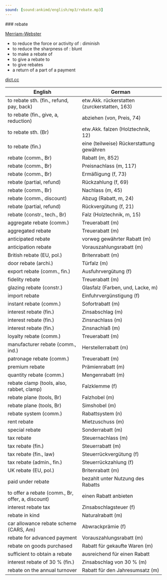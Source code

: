 ```yaml
---
sound: [sound:ankimd/english/mp3/rebate.mp3]
---
```


\### rebate

[Merriam-Webster](https://www.merriam-webster.com/dictionary/rebate)

- to reduce the force or activity of : diminish
- to reduce the sharpness of : blunt
- to make a rebate of
- to give a rebate to
- to give rebates
- a return of a part of a payment

[dict.cc](https://www.dict.cc/rebate)

| English        | German       |
| -------------- | ------------ |
| to rebate sth. (fin., refund, pay, back) | etw.Akk. rückerstatten (zurckerstatten, 163) |
| to rebate (fin., give, a, reduction) | abziehen (von, Preis, 74) |
| to rebate sth. (Br) | etw.Akk. falzen (Holztechnik, 12) |
| to rebate (fin.) | eine (teilweise) Rückerstattung gewähren |
| rebate (comm., Br) | Rabatt (m, 852) |
| rebate (comm., Br) | Preisnachlass (m, 117) |
| rebate (comm., Br) | Ermäßigung (f, 73) |
| rebate (partial, refund) | Rückzahlung (f, 69) |
| rebate (comm., Br) | Nachlass (m, 45) |
| rebate (comm., discount) | Abzug (Rabatt, m, 24) |
| rebate (partial, refund) | Rückvergütung (f, 21) |
| rebate (constr., tech., Br) | Falz (Holztechnik, m, 15) |
| aggregate rebate (comm.) | Treuerabatt (m) |
| aggregated rebate | Treuerabatt (m) |
| anticipated rebate | vorweg gewährter Rabatt (m) |
| anticipation rebate | Vorauszahlungsrabatt (m) |
| British rebate (EU, pol.) | Britenrabatt (m) |
| door rebate (archi.) | Türfalz (m) |
| export rebate (comm., fin.) | Ausfuhrvergütung (f) |
| fidelity rebate | Treuerabatt (m) |
| glazing rebate (constr.) | Glasfalz (Farben, und, Lacke, m) |
| import rebate | Einfuhrvergünstigung (f) |
| instant rebate (comm.) | Sofortrabatt (m) |
| interest rebate (fin.) | Zinsabschlag (m) |
| interest rebate (fin.) | Zinsnachlass (m) |
| interest rebate (fin.) | Zinsnachlaß (m) |
| loyalty rebate (comm.) | Treuerabatt (m) |
| manufacturer rebate (comm., ind.) | Herstellerrabatt (m) |
| patronage rebate (comm.) | Treuerabatt (m) |
| premium rebate | Prämienrabatt (m) |
| quantity rebate (comm.) | Mengenrabatt (m) |
| rebate clamp (tools, also, rabbet, clamp) | Falzklemme (f) |
| rebate plane (tools, Br) | Falzhobel (m) |
| rebate plane (tools, Br) | Simshobel (m) |
| rebate system (comm.) | Rabattsystem (n) |
| rent rebate | Mietzuschuss (m) |
| special rebate | Sonderrabatt (m) |
| tax rebate | Steuernachlass (m) |
| tax rebate (fin.) | Steuerrabatt (m) |
| tax rebate (fin., law) | Steuerrückvergütung (f) |
| tax rebate (admin., fin.) | Steuerrückzahlung (f) |
| UK rebate (EU, pol.) | Britenrabatt (m) |
| paid under rebate | bezahlt unter Nutzung des Rabatts |
| to offer a rebate (comm., Br, offer, a, discount) | einen Rabatt anbieten |
| interest rebate tax | Zinsabschlagsteuer (f) |
| rebate in kind | Naturalrabatt (m) |
| car allowance rebate scheme (CARS, Am) | Abwrackprämie (f) |
| rebate for advanced payment | Vorauszahlungsrabatt (m) |
| rebate on goods purchased | Rabatt für gekaufte Waren (m) |
| sufficient to obtain a rebate | ausreichend für einen Rabatt |
| interest rebate of 30 % (fin.) | Zinsabschlag von 30 % (m) |
| rebate on the annual turnover | Rabatt für den Jahresumsatz (m) |
